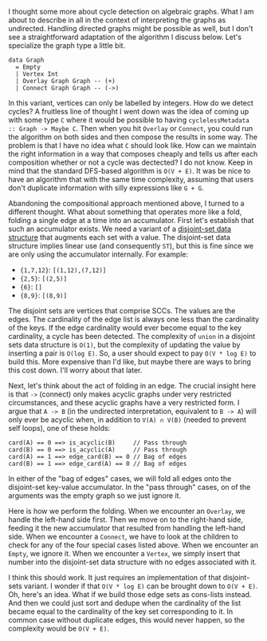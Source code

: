 I thought some more about cycle detection on algebraic graphs.
What I am about to describe in all in the context of interpreting
the graphs as undirected. Handling directed graphs might be possible
as well, but I don't see a straightforward adaptation of the algorithm
I discuss below. Let's specialize the graph type a little bit.

    data Graph
      = Empty
      | Vertex Int
      | Overlay Graph Graph -- (+)
      | Connect Graph Graph -- (->)

In this variant, vertices can only be labelled by integers. How do
we detect cycles? A fruitless line of thought I went down was the
idea of coming up with some type `C` where it would be possible
to having `cyclelessMetadata :: Graph -> Maybe C`. Then when you
hit `Overlay` or `Connect`, you could run the algorithm on both
sides and then compose the results in some way. The problem is
that I have no idea what `C` should look like. How can we
maintain the right information in a way that composes cheaply and
tells us after each composition whether or not a cycle was
dectected? I do not know. Keep in mind that the standard DFS-based
algorithm is `O(V + E)`. It was be nice to have an algorithm that
with the same time complexity, assuming that users don't duplicate
information with silly expressions like `G + G`.

Abandoning the compositional approach mentioned above, I turned to
a different thought. What about something that operates more like
a fold, folding a single edge at a time into an accumulator. First
let's establish that such an accumulator exists. We need a variant
of a [disjoint-set data structure](https://en.wikipedia.org/wiki/Disjoint_sets)
that augments each set with a value. The disjoint-set data structure
implies linear use (and consequently `ST`), but this is fine since
we are only using the accumulator internally. For example:

- `{1,7,12}`: `[(1,12),(7,12)]`
- `{2,5}`: `[(2,5)]`
- `{6}`: `[]`
- `{8,9}`: `[(8,9)]`

The disjoint sets are vertices that comprise SCCs. The values are
the edges. The cardinality of the edge list is always one less than
the cardinality of the keys. If the edge cardinality would ever
become equal to the key cardinality, a cycle has been detected.
The complexity of `union` in a disjoint sets data structure is
`O(1)`, but the complexity of updating the value by inserting a
pair is `O(log E)`. So, a user should expect to pay `O(V * log E)`
to build this. More expensive than I'd like, but maybe there are
ways to bring this cost down. I'll worry about that later.

Next, let's think about the act of folding in an edge. The crucial
insight here is that `->` (connect) only makes acyclic graphs under
very restricted circumstances, and these acyclic graphs have a very
restricted form. I argue that `A -> B` (in the undirected interpretation,
equivalent to `B -> A`) will only ever be acyclic when, in addition
to `V(A) ∩ V(B)` (needed to prevent self loops), one of these holds:

    card(A) == 0 ==> is_acyclic(B)     // Pass through
    card(B) == 0 ==> is_acyclic(A)     // Pass through
    card(A) == 1 ==> edge_card(B) == 0 // Bag of edges
    card(B) == 1 ==> edge_card(A) == 0 // Bag of edges

In either of the "bag of edges" cases, we will fold all edges
onto the disjoint-set key-value accumulator. In the "pass through"
cases, on of the arguments was the empty graph so we just ignore it.

Here is how we perform the folding. When we encounter an `Overlay`,
we handle the left-hand side first. Then we move on to the right-hand
side, feeding it the new accumulator that resulted from handling the
left-hand side. When we encounter a `Connect`, we have to look at the
children to check for any of the four special cases listed above.
When we encounter an `Empty`, we ignore it. When we encounter a
`Vertex`, we simply insert that number into the disjoint-set data
structure with no edges associated with it.

I think this should work. It just requires an implementation of
that disjoint-sets variant. I wonder if that `O(V * log E)` can
be brought down to `O(V + E)`. Oh, here's an idea. What if we
build those edge sets as cons-lists instead. And then we could
just sort and dedupe when the cardinality of the list became
equal to the cardinality of the key set corresponding to it.
In common case without duplicate edges, this would never happen,
so the complexity would be `O(V + E)`.
